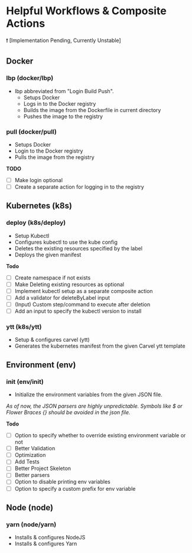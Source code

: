 # Helpful Workflows & Composite Actions

❗ [Implementation Pending, Currently Unstable]

## Docker

### lbp (docker/lbp)

- lbp abbreviated from "Login Build Push".
    - Setups Docker
    - Logs in to the Docker registry
    - Builds the image from the Dockerfile in current directory
    - Pushes the image to the registry

### pull (docker/pull)

- Setups Docker
- Login to the Docker registry
- Pulls the image from the registry

**TODO**

- [ ] Make login optional
- [ ] Create a separate action for logging in to the registry

## Kubernetes (k8s)

### deploy (k8s/deploy)

- Setup Kubectl
- Configures kubectl to use the kube config
- Deletes the existing resources specified by the label
- Deploys the given manifest

**Todo**

- [ ] Create namespace if not exists
- [ ] Make Deleting existing resources as optional
- [ ] Implement kubectl setup as a separate composite action
- [ ] Add a validator for deleteByLabel input
- [ ] (Input) Custom step/command to execute after deletion
- [ ] Add an input to specify the kubectl version to install

### ytt (k8s/ytt)

- Setup & configures carvel (ytt)
- Generates the kubernetes manifest from the given Carvel ytt template

## Environment (env)

### init (env/init)

- Initialize the environment variables from the given JSON file.

*As of now, the JSON parsers are highly unpredictable. Symbols like $ or Flower Braces {} should be avoided in the json
file.*

**Todo**

- [ ] Option to specify whether to override existing environment variable or not
- [ ] Better Validation
- [ ] Optimization
- [ ] Add Tests
- [ ] Better Project Skeleton
- [ ] Better parsers
- [ ] Option to disable printing env variables
- [ ] Option to specify a custom prefix for env variable

## Node (node)

### yarn (node/yarn)

- Installs & configures NodeJS
- Installs & configures Yarn
